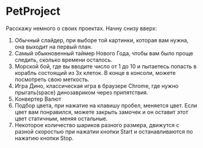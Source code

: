 # PetProject
Расскажу немного о своих проектах.
Начну снизу вверх:
1. Обычный слайдер, при выборе той картинки, которая вам нужна, она выходит на первый план.
2. Самый обыкновенный таймер Нового Года, чтобы вам было проще следить, сколько времени осталось.
3. Морской бой, где вы вводите число от 1 до 10 и пытаетесь попасть в корабль состоящий из 3х клеток. В конце в консоли, можете посмотреть свою меткость.
4. Игра Дино, классическая игра в браузере Chrome, где нужно прыгать(space) динозавриком через припятствия.
5. Конвертер Валют
6. Подбор цвета, при нажатие на клавишу пробел, меняется цвет. Если цвет вам понравился, можете закрыть замочек и он оставит этот цвет статичным, меняя остальные.
7. Некоторое количество шариков разного размера, движутся с разной скоростью при нажатии кнопки Start и останавливаются по нажатию кнопки Stop.

